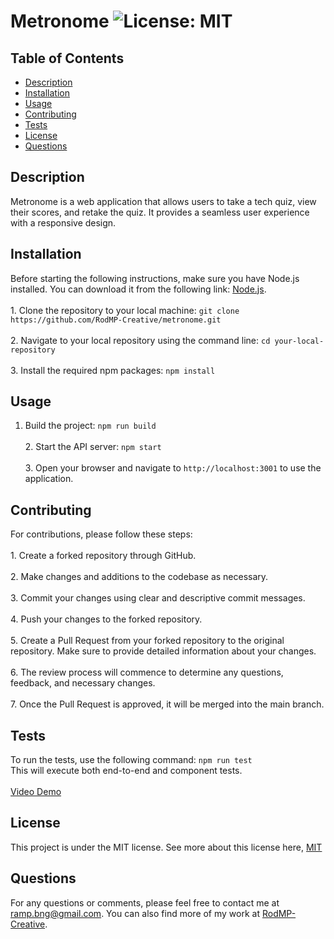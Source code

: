 # Metronome ![License: MIT](https://img.shields.io/badge/License-MIT-yellow.svg)

## Table of Contents
- [Description](#description)
- [Installation](#installation)
- [Usage](#usage)
- [Contributing](#contributing)
- [Tests](#tests)
- [License](#license)
- [Questions](#questions)

## Description
Metronome is a web application that allows users to take a tech quiz, view their scores, and retake the quiz. It provides a seamless user experience with a responsive design.

## Installation
Before starting the following instructions, make sure you have Node.js installed. You can download it from the following link: [Node.js](https://nodejs.org/).<br><br>1. Clone the repository to your local machine: `git clone https://github.com/RodMP-Creative/metronome.git`<br><br>2. Navigate to your local repository using the command line: `cd your-local-repository`<br><br>3. Install the required npm packages: `npm install`

## Usage
1. Build the project: `npm run build`<br><br>2. Start the API server: `npm start`<br><br>3. Open your browser and navigate to `http://localhost:3001` to use the application.

## Contributing
For contributions, please follow these steps:<br><br>1. Create a forked repository through GitHub.<br><br>2. Make changes and additions to the codebase as necessary.<br><br>3. Commit your changes using clear and descriptive commit messages.<br><br>4. Push your changes to the forked repository.<br><br>5. Create a Pull Request from your forked repository to the original repository. Make sure to provide detailed information about your changes.<br><br>6. The review process will commence to determine any questions, feedback, and necessary changes.<br><br>7. Once the Pull Request is approved, it will be merged into the main branch.

## Tests
To run the tests, use the following command: `npm run test`<br>This will execute both end-to-end and component tests.<br><br>[Video Demo](https://drive.google.com/file/d/1sB6NBTbW6SQMH5u-ChIazmJLXCg8I55R/view?usp=sharing )


## License
This project is under the MIT license.
See more about this license here, [MIT](https://mit-license.org/?form=MG0AV3)

## Questions
For any questions or comments, please feel free to contact me at ramp.bng@gmail.com. You can also find more of my work at [RodMP-Creative](https://github.com/RodMP-Creative).

